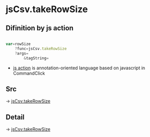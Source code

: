# jsCsv.takeRowSize

## Difinition by js action

```js.js

var=rowSize
	?func=jsCsv.takeRowSize
	?args=
		&tagString=
```

- [js action](#) is annotation-oriented language based on javascript in CommandClick

## Src

-> [jsCsv.takeRowSize](https://github.com/puutaro/CommandClick/blob/master/app/src/main/java/com/puutaro/commandclick/fragment_lib/terminal_fragment/js_interface/JsCsv.kt#L24)

## Detail

-> [jsCsv.takeRowSize](https://github.com/puutaro/CommandClick/blob/master/md/developer/js_interface/details/JsCsv/takeRowSize.md)
